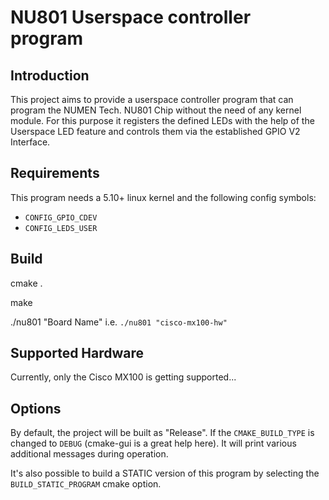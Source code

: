 # NU801 Userspace controller program

## Introduction

This project aims to provide a userspace controller program that can
program the NUMEN Tech. NU801 Chip without the need of any kernel
module. For this purpose it registers the defined LEDs with the help
of the Userspace LED feature and controls them via the established
GPIO V2 Interface.

## Requirements

This program needs a 5.10+ linux kernel and the following config symbols:

 * `CONFIG_GPIO_CDEV`
 * `CONFIG_LEDS_USER`

## Build

 cmake .

 make

 ./nu801 "Board Name" 
 i.e. `./nu801 "cisco-mx100-hw"`
 
## Supported Hardware

Currently, only the Cisco MX100 is getting supported...

## Options
By default, the project will be built as "Release". If the `CMAKE_BUILD_TYPE` is
changed to `DEBUG` (cmake-gui is a great help here). It will print various
additional messages during operation.

It's also possible to build a STATIC version of this program by selecting the
`BUILD_STATIC_PROGRAM` cmake option.
